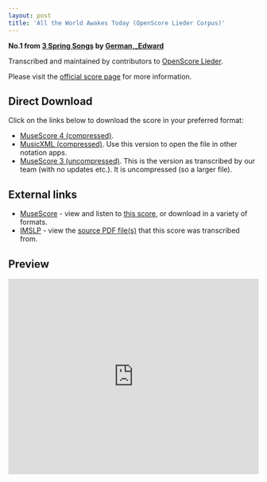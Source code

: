 ```yaml
---
layout: post
title: 'All the World Awakes Today (OpenScore Lieder Corpus)'
---
```


__No.1 from [3 Spring Songs](https://fourscoreandmore.org/openscore/lieder/German,_Edward/3_Spring_Songs/) by [German,_Edward](https://fourscoreandmore.org/openscore/lieder/German,_Edward)__

Transcribed and maintained by contributors to [OpenScore Lieder].

Please visit the [official score page] for more information.

[official score page]: https://musescore.com/openscore-lieder-corpus/scores/6243836
[OpenScore Lieder]: https://musescore.com/openscore-lieder-corpus

## Direct Download

Click on the links below to download the score in your preferred format:
- [MuseScore 4 (compressed)](https://github.com/openscore/lieder/blob/main/scores/German,_Edward/3_Spring_Songs/1_All_the_World_Awakes_Today/lc6243836.mscz?raw=true).
- [MusicXML (compressed)](https://github.com/openscore/lieder/blob/main/scores/German,_Edward/3_Spring_Songs/1_All_the_World_Awakes_Today/lc6243836.mxl?raw=true). Use this version to open the file in other notation apps.
- [MuseScore 3 (uncompressed)](https://github.com/openscore/lieder/blob/main/scores/German,_Edward/3_Spring_Songs/1_All_the_World_Awakes_Today/lc6243836.mscx?raw=true). This is the version as transcribed by our team (with no updates etc.). It is uncompressed (so a larger file).

## External links

- [MuseScore] - view and listen to [this score][MuseScore], or download in a variety of formats.
- [IMSLP] - view the [source PDF file(s)][IMSLP] that this score was transcribed from.

[MuseScore]: https://musescore.com/score/6243836
[IMSLP]: https://imslp.org/wiki/Special:ReverseLookup/167819

## Preview

<iframe width="100%" height="394" src="https://musescore.com/openscore-lieder-corpus/scores/6243836/embed" frameborder="0" allowfullscreen allow="autoplay; fullscreen"></iframe>
